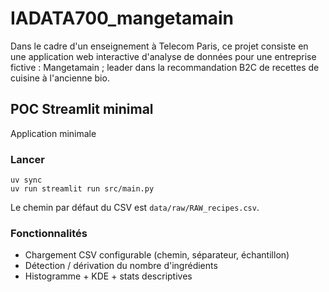# IADATA700_mangetamain
Dans le cadre d'un enseignement à Telecom Paris, ce projet consiste en une application web interactive d'analyse de données pour une entreprise fictive : Mangetamain ; leader dans la recommandation B2C de recettes de cuisine à l'ancienne bio.

## POC Streamlit minimal

Application minimale 

### Lancer
```
uv sync
uv run streamlit run src/main.py
```

Le chemin par défaut du CSV est `data/raw/RAW_recipes.csv`.

### Fonctionnalités
- Chargement CSV configurable (chemin, séparateur, échantillon)
- Détection / dérivation du nombre d'ingrédients
- Histogramme + KDE + stats descriptives

